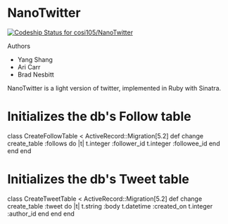 # NanoTwitter

[![Codeship Status for cosi105/NanoTwitter](https://app.codeship.com/projects/ec59bc70-1c93-0137-a172-0eda4e30ac77/status?branch=master)](https://app.codeship.com/projects/328870)

Authors
* Yang Shang
* Ari Carr
* Brad Nesbitt

NanoTwitter is a light version of twitter, implemented in Ruby with Sinatra.


# Initializes the db's Follow table
class CreateFollowTable < ActiveRecord::Migration[5.2]
  def change
    create_table :follows do |t|
      t.integer :follower_id
      t.integer :followee_id
    end
  end
end

# Initializes the db's Tweet table
class CreateTweetTable < ActiveRecord::Migration[5.2]
  def change
    create_table :tweet do |t|
      t.string :body
      t.datetime :created_on
      t.integer :author_id
    end
  end
end

